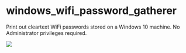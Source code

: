 # windows_wifi_password_gatherer
Print out cleartext WiFi passwords stored on a Windows 10 machine. No Administrator privileges required. 

![](https://github.com/Orange-Joe/windows_wifi_password_gatherer/blob/main/1646370180791.gif)
